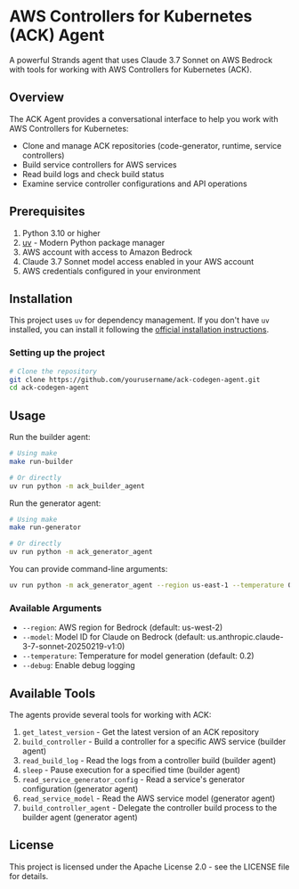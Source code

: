 # AWS Controllers for Kubernetes (ACK) Agent

A powerful Strands agent that uses Claude 3.7 Sonnet on AWS Bedrock with tools for working with AWS Controllers for Kubernetes (ACK).

## Overview

The ACK Agent provides a conversational interface to help you work with AWS Controllers for Kubernetes:

- Clone and manage ACK repositories (code-generator, runtime, service controllers)
- Build service controllers for AWS services
- Read build logs and check build status
- Examine service controller configurations and API operations

## Prerequisites

1. Python 3.10 or higher
2. [uv](https://github.com/astral-sh/uv) - Modern Python package manager
3. AWS account with access to Amazon Bedrock
4. Claude 3.7 Sonnet model access enabled in your AWS account
5. AWS credentials configured in your environment

## Installation

This project uses `uv` for dependency management. If you don't have `uv` installed, you can install it following the [official installation instructions](https://github.com/astral-sh/uv#installation).

### Setting up the project

```bash
# Clone the repository
git clone https://github.com/yourusername/ack-codegen-agent.git
cd ack-codegen-agent
```

## Usage

Run the builder agent:

```bash
# Using make
make run-builder

# Or directly
uv run python -m ack_builder_agent
```

Run the generator agent:

```bash
# Using make
make run-generator

# Or directly
uv run python -m ack_generator_agent
```

You can provide command-line arguments:

```bash
uv run python -m ack_generator_agent --region us-east-1 --temperature 0.5 --debug
```

### Available Arguments

- `--region`: AWS region for Bedrock (default: us-west-2)
- `--model`: Model ID for Claude on Bedrock (default: us.anthropic.claude-3-7-sonnet-20250219-v1:0)
- `--temperature`: Temperature for model generation (default: 0.2)
- `--debug`: Enable debug logging


## Available Tools

The agents provide several tools for working with ACK:

1. `get_latest_version` - Get the latest version of an ACK repository
2. `build_controller` - Build a controller for a specific AWS service (builder agent)
3. `read_build_log` - Read the logs from a controller build (builder agent)
4. `sleep` - Pause execution for a specified time (builder agent)
5. `read_service_generator_config` - Read a service's generator configuration (generator agent)
6. `read_service_model` - Read the AWS service model (generator agent)
7. `build_controller_agent` - Delegate the controller build process to the builder agent (generator agent)

## License

This project is licensed under the Apache License 2.0 - see the LICENSE file for details. 